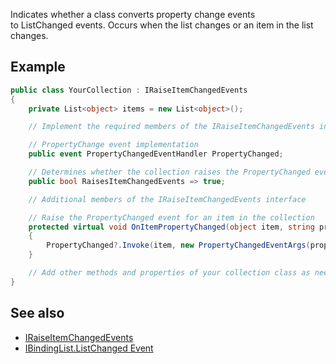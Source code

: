 Indicates whether a class converts property change events to ListChanged events.
Occurs when the list changes or an item in the list changes.

## Example

```csharp
public class YourCollection : IRaiseItemChangedEvents
{
    private List<object> items = new List<object>();

    // Implement the required members of the IRaiseItemChangedEvents interface

    // PropertyChange event implementation
    public event PropertyChangedEventHandler PropertyChanged;

    // Determines whether the collection raises the PropertyChanged event for individual items
    public bool RaisesItemChangedEvents => true;

    // Additional members of the IRaiseItemChangedEvents interface

    // Raise the PropertyChanged event for an item in the collection
    protected virtual void OnItemPropertyChanged(object item, string propertyName)
    {
        PropertyChanged?.Invoke(item, new PropertyChangedEventArgs(propertyName));
    }

    // Add other methods and properties of your collection class as needed
}
```

## See also

- [IRaiseItemChangedEvents](https://learn.microsoft.com/en-us/dotnet/api/system.componentmodel.iraiseitemchangedevents)
- [IBindingList.ListChanged Event](https://learn.microsoft.com/en-us/dotnet/api/system.componentmodel.ibindinglist.listchanged)

